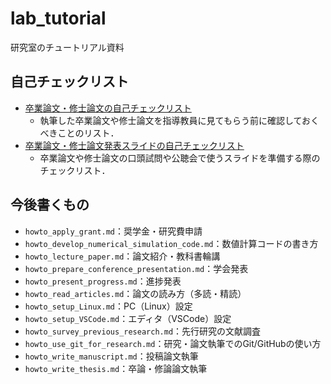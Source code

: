 # lab_tutorial

研究室のチュートリアル資料

## 自己チェックリスト

- [卒業論文・修士論文の自己チェックリスト](https://github.com/ryo-ARAKI/lab_tutorial/blob/master/selfcheck_thesis.md)
  - 執筆した卒業論文や修士論文を指導教員に見てもらう前に確認しておくべきことのリスト．
- [卒業論文・修士論文発表スライドの自己チェックリスト](https://github.com/ryo-ARAKI/lab_tutorial/blob/master/selfcheck_defence.md)
  - 卒業論文や修士論文の口頭試問や公聴会で使うスライドを準備する際のチェックリスト．

## 今後書くもの

- `howto_apply_grant.md`：奨学金・研究費申請
- `howto_develop_numerical_simulation_code.md`：数値計算コードの書き方
- `howto_lecture_paper.md`：論文紹介・教科書輪講
- `howto_prepare_conference_presentation.md`：学会発表
- `howto_present_progress.md`：進捗発表
- `howto_read_articles.md`：論文の読み方（多読・精読）
- `howto_setup_Linux.md`：PC（Linux）設定
- `howto_setup_VSCode.md`：エディタ（VSCode）設定
- `howto_survey_previous_research.md`：先行研究の文献調査
- `howto_use_git_for_research.md`：研究・論文執筆でのGit/GitHubの使い方
- `howto_write_manuscript.md`：投稿論文執筆
- `howto_write_thesis.md`：卒論・修論論文執筆
